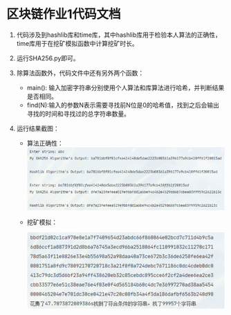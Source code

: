 # 区块链作业1代码文档

1. 代码涉及到hashlib库和time库，其中hashlib库用于检验本人算法的正确性，time库用于在挖矿模拟函数中计算挖矿时长。

2. 运行SHA256.py即可。

3. 除算法函数外，代码文件中还有另外两个函数：
   * main(): 输入加密字符串分别使用个人算法和库算法进行哈希，并判断结果是否相同。
   * find(N):输入的参数N表示需要寻找前N位是0的哈希值，找到之后会输出寻找的时间和寻找过的总字符串数量。
   
4. 运行结果截图：

   * 算法正确性：
     ![image-20201209174003660](运行结果截图/运行结果1)

   * 挖矿模拟：

     ![image-20201209174241129](运行结果截图/运行结果2)